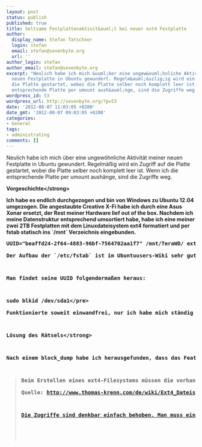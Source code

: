 ```yaml
---
layout: post
status: publish
published: true
title: Seltsame Festplattenaktivit&auml;t bei neuer ext4 Festplatte
author:
  display_name: Stefan Tatschner
  login: stefan
  email: stefan@sevenbyte.org
  url: ''
author_login: stefan
author_email: stefan@sevenbyte.org
excerpt: "Neulich habe ich mich &uuml;ber eine ungew&ouml;hnliche Aktivit&auml;t meiner
  neuen Festplatte in Ubuntu gewundert. Regelm&auml;&szlig;ig wird ein Zugriff auf
  die Platte gestartet, wobei die Platte selber noch komplett leer ist. Wenn ich die
  entsprechende Platte per umount aush&auml;nge, sind die Zugriffe weg.\r\n\r\n"
wordpress_id: 53
wordpress_url: http://sevenbyte.org/?p=53
date: '2012-08-07 11:03:05 +0200'
date_gmt: '2012-08-07 09:03:05 +0200'
categories:
- General
tags:
- administrating
comments: []
---
```

<p>Neulich habe ich mich &uuml;ber eine ungew&ouml;hnliche Aktivit&auml;t meiner neuen Festplatte in Ubuntu gewundert. Regelm&auml;&szlig;ig wird ein Zugriff auf die Platte gestartet, wobei die Platte selber noch komplett leer ist. Wenn ich die entsprechende Platte per umount aush&auml;nge, sind die Zugriffe weg.</p>
<p><a id="more"></a><a id="more-53"></a></p>
<p><strong>Vorgeschichte<&#47;strong></p>
<p>Ich habe es endlich durchgezogen und bin von Windows zu Ubuntu 12.04 umgezogen. Die angestaubte Creative X-Fi habe ich durch eine Asus Xonar ersetzt, der Rest meiner Hardware lief out of the box. Nachdem ich meine Datenstruktur entsprechend umsortiert habe, habe ich eine meiner zwei 2TB Festplatten mit dem Linuxdateisystem ext4 formatiert und per fstab statisch ins `&#47;mnt` Verzeichnis eingebunden.</p>
<pre class="lang:default highlight:0 decode:true">UUID="beaffd24-2f64-4883-96bf-7564702aa1f7" &#47;mnt&#47;TeraWD&#47; ext4 defaults 0 2<&#47;pre><br />
Der Aufbau der `&#47;etc&#47;fstab` ist im Ubuntuusers-Wiki sehr gut beschrieben. Die UUID steht f&uuml;r Universally Unique Identifier und bezeichnet nach einem bestimmten Standard formatierte Identifikationsnummern. Durch Verwendung der UUID** ist es egal wenn man sp&auml;ter die Festplatte am Controller anders anschlie&szlig;t und sich z.B. die Bezeichnung `&#47;dev&#47;sda` in `&#47;dev&#47;sdb` &auml;ndert.</p>
<p>Man findet seine UUID folgenderma&szlig;en heraus:</p>
<pre class="lang:sh decode:true">sudo blkid &#47;dev&#47;sda1<&#47;pre><br />
Funktionierte soweit einwandfrei, nur ich habe mich st&auml;ndig &uuml;ber regelm&auml;&szlig;ige I&#47;O Zugriffe auf die Festplatte gewundert, wie ich auch hier gefragt habe.</p>
<p><strong>L&ouml;sung des R&auml;tsels<&#47;strong></p>
<p>Nach einem block_dump habe ich herausgefunden, dass das Feature Lazy Initialization f&uuml;r die regelm&auml;&szlig;igen Zugriffe verantwortlich ist. Der aktivierte Block Dump schreibt Zugriffe der Festplatte ins Syslog. <strong>Aber Achtung: Die Logdatei kann sehr schnell sehr gro&szlig; werden!<&#47;strong></p>
<blockquote><p>Beim Erstellen eines ext4-Filesystems m&uuml;ssen die vorhandenen Bereiche der Inode-Tabellen bereinigt werden (mit Nullen &uuml;berschrieben - "zeroed"). Das Feature lazyinit" soll das Anlegen eines Filesystems deutliche beschleunigen, indem es beim Erstellen nicht sofort alle Inode-Tabellen initialisiert, sondern dies erst nach und nach beim erstem Mount im Hintergrund durchf&uuml;hrt (ab Kernel-Version 2.6.37).<&#47;blockquote><br />
Quelle: <a href="http:&#47;&#47;www.thomas-krenn.com&#47;de&#47;wiki&#47;Ext4_Dateisystem">http:&#47;&#47;www.thomas-krenn.com&#47;de&#47;wiki&#47;Ext4_Dateisystem<&#47;a></p>
<p>Die Zugriffe sind denkbar einfach behoben. Man muss einfach nur ein paar Stunden warten, dann erledigt sich das Problem von selbst. Ich hatte mich anfangs nur sehr gewundert und bin der Sache mal auf den Grund gegangen.</p>
